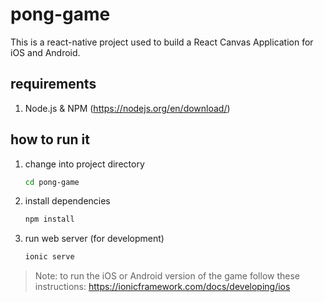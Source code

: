 # pong-game

This is a react-native project used to build a React Canvas Application for iOS and Android. 

## requirements

1. Node.js & NPM (https://nodejs.org/en/download/)

## how to run it

1. change into project directory
    ```bash
    cd pong-game
    ```
2. install dependencies
    ```bash
    npm install
    ```
3. run web server (for development)
    ```bash
    ionic serve
    ```

> Note: to run the iOS or Android version of the game follow these instructions: https://ionicframework.com/docs/developing/ios